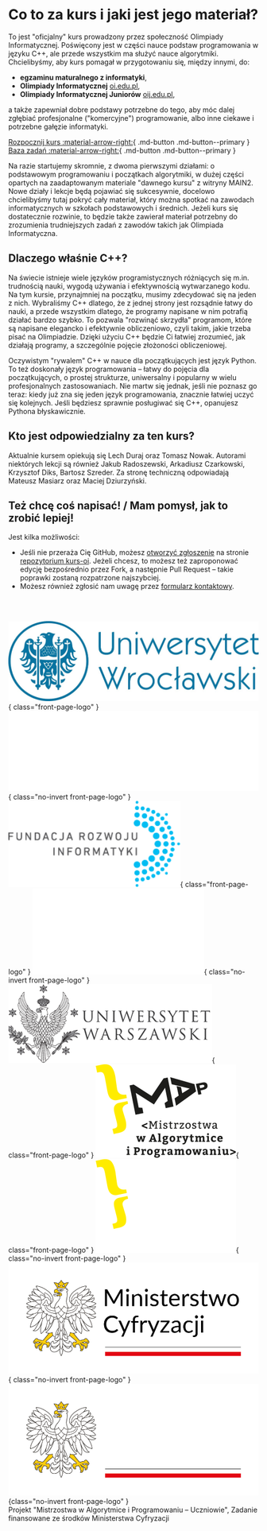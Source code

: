 # Co to za kurs i jaki jest jego materiał?

To jest "oficjalny" kurs prowadzony przez społeczność Olimpiady Informatycznej. Poświęcony jest w części nauce podstaw programowania w języku C++, ale przede wszystkim ma służyć nauce algorytmiki. Chcielibyśmy, aby kurs pomagał w przygotowaniu się, między innymi, do:

 * **egzaminu maturalnego z informatyki**,
 * **Olimpiady Informatycznej** [oi.edu.pl](https://oi.edu.pl/),
 * **Olimpiady Informatycznej Juniorów** [oij.edu.pl](https://oij.edu.pl/),

a także zapewniał dobre podstawy potrzebne do tego, aby móc dalej zgłębiać profesjonalne ("komercyjne") programowanie, albo inne ciekawe i potrzebne gałęzie informatyki.

[Rozpocznij kurs :material-arrow-right:](A-podstawy-programowania/A1-pierwszy-program.md){ .md-button .md-button--primary }
[Baza zadań :material-arrow-right:](https://szkopul.edu.pl/c/kurs-oi/p/){ .md-button .md-button--primary }

Na razie startujemy skromnie, z dwoma pierwszymi działami: o podstawowym programowaniu i początkach algorytmiki, w dużej części opartych na zaadaptowanym materiale "dawnego kursu" z witryny MAIN2. Nowe działy i lekcje będą pojawiać się sukcesywnie, docelowo chcielibyśmy tutaj pokryć cały materiał, który można spotkać na zawodach informatycznych w szkołach podstawowych i średnich. Jeżeli kurs się dostatecznie rozwinie, to będzie także zawierał materiał potrzebny do zrozumienia trudniejszych zadań z zawodów takich jak Olimpiada Informatyczna.

## Dlaczego właśnie C++?

Na świecie istnieje wiele języków programistycznych różniących się m.in. trudnością nauki, wygodą używania i efektywnością wytwarzanego kodu. Na tym kursie, przynajmniej na początku, musimy zdecydować się na jeden z nich. Wybraliśmy C++ dlatego, że z jednej strony jest rozsądnie łatwy do nauki, a przede wszystkim dlatego, że programy napisane w nim potrafią działać bardzo szybko. To pozwala "rozwinąć skrzydła" programom, które są napisane elegancko i efektywnie obliczeniowo, czyli takim, jakie trzeba pisać na Olimpiadzie. Dzięki użyciu C++ będzie Ci łatwiej zrozumieć, jak działają programy, a szczególnie pojęcie złożoności obliczeniowej.

Oczywistym "rywalem" C++ w nauce dla początkujących jest język Python. To też doskonały język programowania – łatwy do pojęcia dla początkujących, o prostej strukturze, uniwersalny i popularny w wielu profesjonalnych zastosowaniach. Nie martw się jednak, jeśli nie poznasz go teraz: kiedy już zna się jeden język programowania, znacznie łatwiej uczyć się kolejnych. Jeśli będziesz sprawnie posługiwać się C++, opanujesz Pythona błyskawicznie.

## Kto jest odpowiedzialny za ten kurs?

Aktualnie kursem opiekują się Lech Duraj oraz Tomasz Nowak. Autorami niektórych lekcji są również Jakub Radoszewski, Arkadiusz Czarkowski, Krzysztof Diks, Bartosz Szreder. Za stronę techniczną odpowiadają Mateusz Masiarz oraz Maciej Dziurzyński.

## Też chcę coś napisać! / Mam pomysł, jak to zrobić lepiej!

Jest kilka możliwości:

 * Jeśli nie przeraża Cię GitHub, możesz
   [otworzyć zgłoszenie](https://github.com/olimpiada/kurs-oi/issues/new) na
   stronie [repozytorium kurs-oi](https://github.com/olimpiada/kurs-oi/). Jeżeli
   chcesz, to możesz też zaproponować edycję bezpośrednio przez Fork, a
   następnie Pull Request – takie poprawki zostaną rozpatrzone najszybciej.
 * Możesz również zgłosić nam uwagę przez
   [formularz kontaktowy](https://forms.gle/Nj8oRMhaV7QxnFZLA).

<br><br>

![Logo UWr](assets/uwr-logo-light.jpg#only-light){ class="front-page-logo" }
![Logo UWr](assets/uwr-logo-dark.svg#only-dark){ class="no-invert front-page-logo" }
![Logo FRI](assets/fri-logo-light.png#only-light){ class="front-page-logo" }
![Logo FRI](assets/fri-logo-dark.png#only-dark){ class="no-invert front-page-logo" }
![Logo UW](assets/uw-logo.png){ class="front-page-logo" }
![Logo MAP](assets/map-logo-light.svg#only-light){ class="front-page-logo" }
![Logo MAP](assets/map-logo-dark.svg#only-dark){ class="no-invert front-page-logo" }
![Logo Ministerstwo](assets/ministerstwo-logo-light.png#only-light){ class="no-invert front-page-logo" }
![Logo Ministerstwo](assets/ministerstwo-logo-dark.png#only-dark){class="no-invert front-page-logo" }  
Projekt "Mistrzostwa w Algorytmice i Programowaniu – Uczniowie", Zadanie finansowane ze środków Ministerstwa Cyfryzacji
